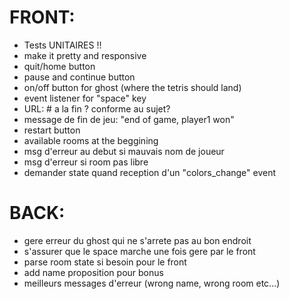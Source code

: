 # FRONT:
- Tests UNITAIRES !!
- make it pretty and responsive
- quit/home button
- pause and continue button
- on/off button for ghost (where the tetris should land)
- event listener for "space" key
- URL: # a la fin ? conforme au sujet?
- message de fin de jeu: "end of game, player1 won"
- restart button
- available rooms at the beggining
- msg d'erreur au debut si mauvais nom de joueur
- msg d'erreur si room pas libre
- demander state quand reception d'un "colors_change" event


# BACK:
- gere erreur du ghost qui ne s'arrete pas au bon endroit
- s'assurer que le space marche une fois gere par le front
- parse room state si besoin pour le front
- add name proposition pour bonus
- meilleurs messages d'erreur (wrong name, wrong room etc...)